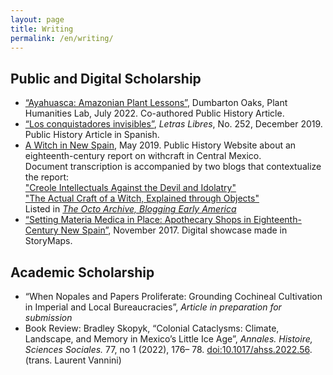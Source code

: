 ```yaml
---
layout: page
title: Writing
permalink: /en/writing/
---
```

 <div>
  <h2>Public and Digital Scholarship</h2>
 <ul> 
  <li><a href="https://lab.plant-humanities.org/ayahuasca/">“Ayahuasca: Amazonian Plant Lessons”</a>, Dumbarton Oaks, Plant Humanities Lab, July 2022. Co-authored Public History Article.</li>

  <li><a href="https://letraslibres.com/revista/los-conquistadores-invisibles/">“Los conquistadores invisibles”</a>, <i>Letras Libres</i>, No. 252, December 2019. Public History Article in Spanish.</li>

<li><a href="https://witchcraftinnewspain.wordpress.com/">A Witch in New Spain</a>, May 2019. Public History Website about an eighteenth-century report on withcraft in Central Mexico. </li>
Document transcription is accompanied by two blogs that contextualize the report:
 <br><a href="https://witchcraftinnewspain.wordpress.com/en/blog-1/">"Creole Intellectuals Against the Devil and Idolatry"</a>
 <br><a href="https://witchcraftinnewspain.wordpress.com/en/blog-2/">"The Actual Craft of a Witch, Explained through Objects"</a>
<br>Listed in <i> <a href="https://oieahc.wm.edu/digital-projects/the-octo/the-octo-archive/">The Octo Archive, Blogging Early America</a> </i>

<li><a href="https://arcg.is/0jKKez">“Setting Materia Medica in Place: Apothecary Shops in Eighteenth-Century New Spain”</a>, November 2017. Digital showcase made in StoryMaps. </li>
</ul>
 </div>
 
 <div>
  <h2>Academic Scholarship</h2>
  <ul>
  <li>“When Nopales and Papers Proliferate: Grounding Cochineal Cultivation in Imperial and Local Bureaucracies”, <i> Article in preparation for submission </i></li> 

  <li> Book Review: Bradley Skopyk, “Colonial Cataclysms: Climate, Landscape, and Memory in Mexico’s Little Ice Age”, <i>Annales. Histoire, Sciences Sociales.</i> 77, no 1 (2022), 176–  78. <a href="https://doi.org/10.1017/ahss.2022.56 ">doi:10.1017/ahss.2022.56</a>. (trans. Laurent Vannini)</li> 
</ul>
</div>
